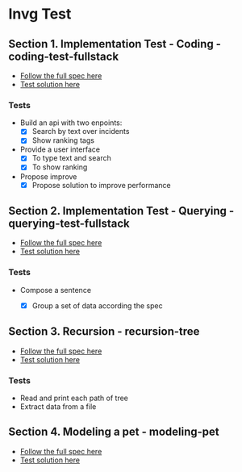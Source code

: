 # Invg Test

## Section 1. Implementation Test - Coding - coding-test-fullstack
* [Follow the full spec here](spec-coding-test-full-stack.md)
* [Test solution here](https://github.com/pablogottifredi/invg-coding-test/tree/master/coding-test-fullstack)

### Tests
* Build an api with two enpoints:
  - [x] Search by text over incidents
  - [x] Show ranking tags

* Provide a user interface
  - [x] To type text and search
  - [x] To show ranking

* Propose improve
  - [x] Propose solution to improve performance

## Section 2. Implementation Test - Querying - querying-test-fullstack
* [Follow the full spec here](spec-querying-test-full-stack.md)
* [Test solution here](https://github.com/pablogottifredi/invg-coding-test/tree/master/querying-test-full-stack)

### Tests
* Compose a sentence
  - [X] Group a set of data according the spec


## Section 3. Recursion - recursion-tree
* [Follow the full spec here](spec-recursion-test-full-stack.md)
* [Test solution here](https://github.com/pablogottifredi/invg-coding-test/tree/master/recursion-test-full-stack)


### Tests
* Read and print each path of tree
* Extract data from a file

## Section 4. Modeling a pet - modeling-pet
* [Follow the full spec here](spec-modeling-test-full-stack.md)
* [Test solution here](https://github.com/pablogottifredi/invg-coding-test/tree/master/modeling-test-fullstack)

